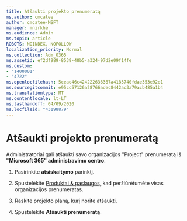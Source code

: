 ```yaml
---
title: Atšaukti projekto prenumeratą
ms.author: cmcatee
author: cmcatee-MSFT
manager: mnirkhe
ms.audience: Admin
ms.topic: article
ROBOTS: NOINDEX, NOFOLLOW
localization_priority: Normal
ms.collection: Adm_O365
ms.assetid: ef2df989-8539-48b5-a324-97d2e09f14fe
ms.custom:
- "1400001"
- "4722"
ms.openlocfilehash: 5ceae46c424222636367a4183740fdae353e92d1
ms.sourcegitcommit: e95cc57126a28766adec8442ac3a79acb485a1b4
ms.translationtype: MT
ms.contentlocale: lt-LT
ms.lasthandoff: 04/09/2020
ms.locfileid: "43198879"
---
```

# <a name="cancel-project-subscription"></a>Atšaukti projekto prenumeratą

Administratoriai gali atšaukti savo organizacijos "Project" prenumeratą iš **"Microsoft 365" administravimo centro**. 

1. Pasirinkite **atsiskaitymo** parinktį.

2. Spustelėkite [Produktai & paslaugos,](https://admin.microsoft.com/AdminPortal/Home?adminportal=1&msCV=%2BbOQtMNsz0ei8f5z.0.36#/subscriptions) kad peržiūrėtumėte visas organizacijos prenumeratas.

3. Raskite projekto planą, kurį norite atšaukti.

4. Spustelėkite **Atšaukti prenumeratą**.
